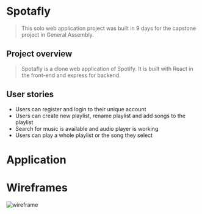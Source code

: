 # Spotafly

> This solo web application project was built in 9 days for the capstone project in General Assembly.

## Project overview 
> Spotafly is a clone web application of Spotify. It is built with React in the front-end and express for backend. 

## User stories
* Users can register and login to their unique account
* Users can create new playlist, rename playlist and add songs to the playlist
* Search for music is available and audio player is working
* Users can play a whole playlist or the song they select

# Application

# Wireframes
![wireframe](https://media.git.generalassemb.ly/user/21288/files/e5ec1b80-d47c-11e9-919d-ce1e34d01e80)
